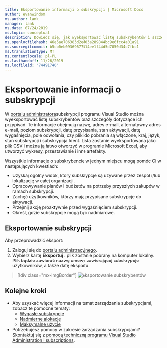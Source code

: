 ```yaml
---
title: Eksportowanie informacji o subskrypcji | Microsoft Docs
author: evanwindom
ms.author: lank
manager: lank
ms.date: 07/24/2019
ms.topic: conceptual
description: Dowiedz się, jak wyeksportować listę subskrybentów i szczegółowe informacje o ich przypisaniach subskrypcji.
ms.openlocfilehash: 46e5ae706383d2ed03a289844bc9e6fcc4a01a91
ms.sourcegitcommit: b5cb0eb09369677514ee1f44d5d7050d34c7fbc1
ms.translationtype: MT
ms.contentlocale: pl-PL
ms.lasthandoff: 11/26/2019
ms.locfileid: "74491740"
---
```

# <a name="export-subscription-information"></a>Eksportowanie informacji o subskrypcji
W [portalu administratora](https://manage.visualstudio.com)subskrypcji programu Visual Studio można wyeksportować listę subskrybentów oraz szczegóły dotyczące ich przypisań. Te informacje obejmują nazwę, adres e-mail, alternatywny adres e-mail, poziom subskrypcji, datę przypisania, stan aktywacji, datę wygaśnięcia, pole odwołania, czy pliki do pobrania są włączone, kraj, język, stan subskrypcji i subskrypcja Ident.  Lista zostanie wyeksportowana jako plik CSV i można ją łatwo otworzyć w programie Microsoft Excel, aby utworzyć wykresy, przestawianie i inne artefakty.

Wszystkie informacje o subskrybencie w jednym miejscu mogą pomóc Ci w następujących kwestiach:
- Uzyskaj ogólny widok, który subskrypcje są używane przez zespół i/lub lokalizację w całej organizacji.
- Opracowywanie planów i budżetów na potrzeby przyszłych zakupów w ramach subskrypcji. 
- Zachęć użytkowników, którzy mają przypisane subskrypcje do aktywacji.
- Przejmij akcję proaktywnie przed wygaśnięciem subskrypcji.  
- Określ, gdzie subskrypcje mogą być nadmiarowe. 

## <a name="export-your-subscriptions"></a>Eksportowanie subskrypcji
Aby przeprowadzić eksport:
1. Zaloguj się do [portalu administracyjnego](https://manage.visualstudio.com).
2. Wybierz kartę **Eksportuj** . plik zostanie pobrany na komputer lokalny. Plik będzie zawierać nazwę umowy zawierającej subskrypcje użytkowników, a także datę eksportu.
> [!div class="mx-imgBorder"]
> ![eksportowanie subskrybentów](_img/exporting-subscriptions/exporting-subscriptions.png)

## <a name="next-steps"></a>Kolejne kroki
- Aby uzyskać więcej informacji na temat zarządzania subskrypcjami, zobacz te pomocne tematy:
    - [Wygasłe subskrypcje](handle-expired-license.md)
    - [Nadmierne alokacje](handle-overclaimed-license.md)
    - [Maksymalne użycie](maximum-usage.md)
- Potrzebujesz pomocy w zakresie zarządzania subskrypcjami?  Skontaktuj się z [pomocą techniczną programu Visual Studio Administration i subscriptions](https://visualstudio.microsoft.com/support/support-overview-vs).